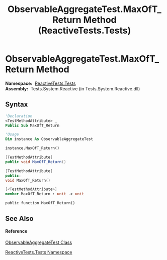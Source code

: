 ﻿---
title: ObservableAggregateTest.MaxOfT_Return Method  (ReactiveTests.Tests)
TOCTitle: MaxOfT_Return Method
ms:assetid: M:ReactiveTests.Tests.ObservableAggregateTest.MaxOfT_Return
ms:mtpsurl: https://msdn.microsoft.com/en-us/library/reactivetests.tests.observableaggregatetest.maxoft_return(v=VS.103)
ms:contentKeyID: 36619469
ms.date: 06/28/2011
mtps_version: v=VS.103
f1_keywords:
- ReactiveTests.Tests.ObservableAggregateTest.MaxOfT_Return
dev_langs:
- CSharp
- JScript
- VB
- FSharp
- c++
---

# ObservableAggregateTest.MaxOfT\_Return Method

**Namespace:**  [ReactiveTests.Tests](hh289046\(v=vs.103\).md)  
**Assembly:**  Tests.System.Reactive (in Tests.System.Reactive.dll)

## Syntax

``` vb
'Declaration
<TestMethodAttribute> _
Public Sub MaxOfT_Return
```

``` vb
'Usage
Dim instance As ObservableAggregateTest

instance.MaxOfT_Return()
```

``` csharp
[TestMethodAttribute]
public void MaxOfT_Return()
```

``` c++
[TestMethodAttribute]
public:
void MaxOfT_Return()
```

``` fsharp
[<TestMethodAttribute>]
member MaxOfT_Return : unit -> unit 
```

``` jscript
public function MaxOfT_Return()
```

## See Also

#### Reference

[ObservableAggregateTest Class](hh314823\(v=vs.103\).md)

[ReactiveTests.Tests Namespace](hh289046\(v=vs.103\).md)

